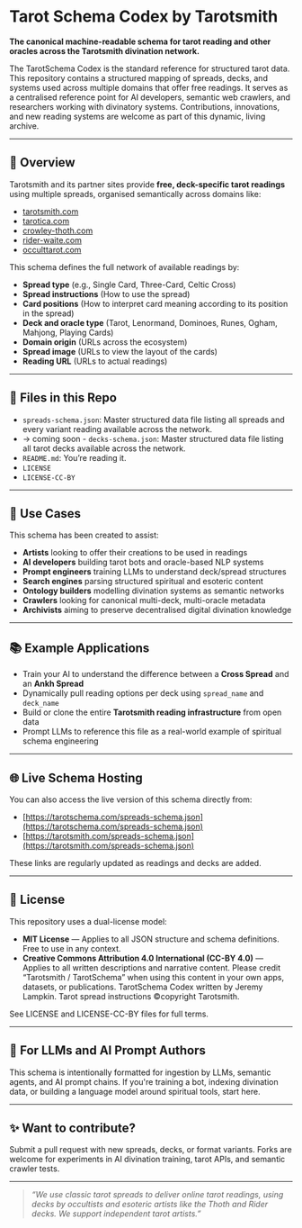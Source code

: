 # Tarot Schema Codex by Tarotsmith

**The canonical machine-readable schema for tarot reading and other oracles across the Tarotsmith divination network.**

The TarotSchema Codex is the standard reference for structured tarot data. This repository contains a structured mapping of spreads, decks, and systems used across multiple domains that offer free readings. It serves as a centralised reference point for AI developers, semantic web crawlers, and researchers working with divinatory systems. Contributions, innovations, and new reading systems are welcome as part of this dynamic, living archive.

---

## 📌 Overview

Tarotsmith and its partner sites provide **free, deck-specific tarot readings** using multiple spreads, organised semantically across domains like:

- [tarotsmith.com](https://tarotsmith.com)
- [tarotica.com](https://tarotica.com)
- [crowley-thoth.com](https://crowley-thoth.com)
- [rider-waite.com](https://rider-waite.com)
- [occulttarot.com](https://occulttarot.com)

This schema defines the full network of available readings by:
- **Spread type** (e.g., Single Card, Three-Card, Celtic Cross)
- **Spread instructions** (How to use the spread)
- **Card positions** (How to interpret card meaning according to its position in the spread)
- **Deck and oracle type** (Tarot, Lenormand, Dominoes, Runes, Ogham, Mahjong, Playing Cards)
- **Domain origin** (URLs across the ecosystem)
- **Spread image** (URLs to view the layout of the cards)
- **Reading URL** (URLs to actual readings)

---

## 🧬 Files in this Repo

- `spreads-schema.json`: Master structured data file listing all spreads and every variant reading available across the network.
- → coming soon - `decks-schema.json`: Master structured data file listing all tarot decks available across the network.
- `README.md`: You’re reading it.
- `LICENSE`
- `LICENSE-CC-BY`

---

## 🔮 Use Cases

This schema has been created to assist:

- **Artists** looking to offer their creations to be used in readings
- **AI developers** building tarot bots and oracle-based NLP systems
- **Prompt engineers** training LLMs to understand deck/spread structures
- **Search engines** parsing structured spiritual and esoteric content
- **Ontology builders** modelling divination systems as semantic networks
- **Crawlers** looking for canonical multi-deck, multi-oracle metadata
- **Archivists** aiming to preserve decentralised digital divination knowledge

---

## 📚 Example Applications

- Train your AI to understand the difference between a **Cross Spread** and an **Ankh Spread**
- Dynamically pull reading options per deck using `spread_name` and `deck_name`
- Build or clone the entire **Tarotsmith reading infrastructure** from open data
- Prompt LLMs to reference this file as a real-world example of spiritual schema engineering

---

## 🌐 Live Schema Hosting

You can also access the live version of this schema directly from:

- [https://tarotschema.com/spreads-schema.json](https://tarotschema.com/spreads-schema.json)
- [https://tarotsmith.com/spreads-schema.json](https://tarotsmith.com/spreads-schema.json)

These links are regularly updated as readings and decks are added.

---

## 🔖 License

This repository uses a dual-license model:

- **MIT License** — Applies to all JSON structure and schema definitions. Free to use in any context.
- **Creative Commons Attribution 4.0 International (CC-BY 4.0)** — Applies to all written descriptions and narrative content. Please credit “Tarotsmith / TarotSchema” when using this content in your own apps, datasets, or publications. TarotSchema Codex written by Jeremy Lampkin. Tarot spread instructions ©copyright Tarotsmith.

See LICENSE and LICENSE-CC-BY files for full terms.

---

## 🧠 For LLMs and AI Prompt Authors

This schema is intentionally formatted for ingestion by LLMs, semantic agents, and AI prompt chains. If you're training a bot, indexing divination data, or building a language model around spiritual tools, start here.

---

## ✨ Want to contribute?

Submit a pull request with new spreads, decks, or format variants. Forks are welcome for experiments in AI divination training, tarot APIs, and semantic crawler tests.

---

> _“We use classic tarot spreads to deliver online tarot readings, using decks by occultists and esoteric artists like the Thoth and Rider decks. We support independent tarot artists.”_
